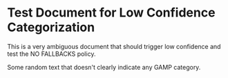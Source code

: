 # Test Document for Low Confidence Categorization

This is a very ambiguous document that should trigger low confidence and test the NO FALLBACKS policy.

Some random text that doesn't clearly indicate any GAMP category.